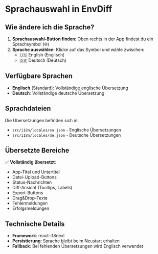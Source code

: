 # Sprachauswahl in EnvDiff

## Wie ändere ich die Sprache?

1. **Sprachauswahl-Button finden**: Oben rechts in der App findest du ein Sprachsymbol (🌐)
2. **Sprache auswählen**: Klicke auf das Symbol und wähle zwischen:
   - 🇺🇸 English (Englisch)
   - 🇩🇪 Deutsch (Deutsch)

## Verfügbare Sprachen

- **Englisch** (Standard): Vollständige englische Übersetzung
- **Deutsch**: Vollständige deutsche Übersetzung

## Sprachdateien

Die Übersetzungen befinden sich in:
- `src/i18n/locales/en.json` - Englische Übersetzungen
- `src/i18n/locales/de.json` - Deutsche Übersetzungen

## Übersetzte Bereiche

✅ **Vollständig übersetzt**:
- App-Titel und Untertitel
- Datei-Upload-Buttons
- Status-Nachrichten
- Diff-Ansicht (Tooltips, Labels)
- Export-Buttons
- Drag&Drop-Texte
- Fehlermeldungen
- Erfolgsmeldungen

## Technische Details

- **Framework**: react-i18next
- **Persistierung**: Sprache bleibt beim Neustart erhalten
- **Fallback**: Bei fehlenden Übersetzungen wird Englisch verwendet 